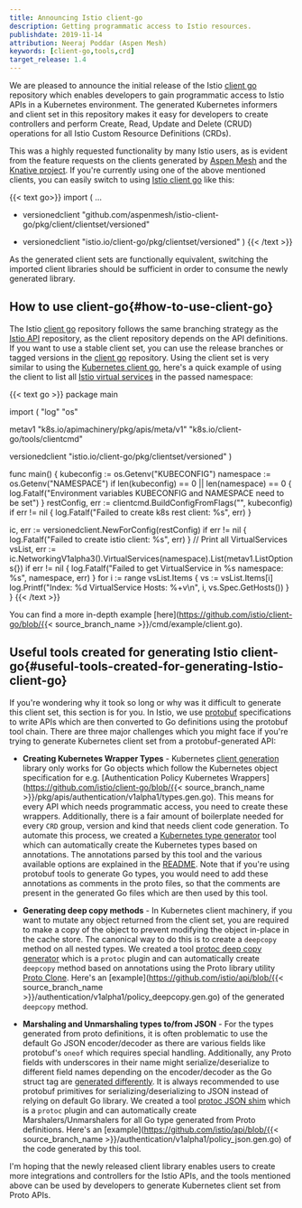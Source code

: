 ```yaml
---
title: Announcing Istio client-go
description: Getting programmatic access to Istio resources.
publishdate: 2019-11-14
attribution: Neeraj Poddar (Aspen Mesh)
keywords: [client-go,tools,crd]
target_release: 1.4
---
```


We are pleased to announce the initial release of the Istio
[client go](https://github.com/istio/client-go) repository which enables developers
to gain programmatic access to Istio APIs in a Kubernetes environment. The
generated Kubernetes informers and client set in this repository makes it easy
for developers to create controllers and perform Create, Read, Update and Delete
(CRUD) operations for all Istio Custom Resource Definitions (CRDs).

This was a highly requested functionality by many Istio users, as is evident
from the feature requests on the clients generated by [Aspen Mesh](https://github.com/aspenmesh/istio-client-go)
and the [Knative project](https://github.com/knative/pkg).
If you're currently using one of the above mentioned clients, you can easily
switch to using [Istio client go](https://github.com/istio/client-go) like
this:

{{< text go>}}
import (
  ...
  - versionedclient "github.com/aspenmesh/istio-client-go/pkg/client/clientset/versioned"
  + versionedclient "istio.io/client-go/pkg/clientset/versioned"
)
{{< /text >}}

As the generated client sets are functionally equivalent, switching the imported
client libraries should be sufficient in order to consume the newly
generated library.

## How to use client-go{#how-to-use-client-go}

The Istio [client go](https://github.com/istio/client-go) repository follows the
same branching strategy as the [Istio API](https://github.com/istio/api)
repository, as the client repository depends on the API definitions. If you want
to use a stable client set, you can use the release branches or tagged versions
in the [client go](https://github.com/istio/client-go) repository.
Using the client set is very similar to using the [Kubernetes client
go](https://github.com/kubernetes/client-go), here's a quick example of using
the client to list all [Istio
virtual services](/docs/reference/config/networking/virtual-service)
in the passed namespace:

{{< text go >}}
package main

import (
  "log"
  "os"

  metav1 "k8s.io/apimachinery/pkg/apis/meta/v1"
  "k8s.io/client-go/tools/clientcmd"

  versionedclient "istio.io/client-go/pkg/clientset/versioned"
)

func main() {
  kubeconfig := os.Getenv("KUBECONFIG")
  namespace := os.Getenv("NAMESPACE")
  if len(kubeconfig) == 0 || len(namespace) == 0 {
    log.Fatalf("Environment variables KUBECONFIG and NAMESPACE need to be set")
  }
  restConfig, err := clientcmd.BuildConfigFromFlags("", kubeconfig)
  if err != nil {
    log.Fatalf("Failed to create k8s rest client: %s", err)
  }

  ic, err := versionedclient.NewForConfig(restConfig)
  if err != nil {
    log.Fatalf("Failed to create istio client: %s", err)
  }
  // Print all VirtualServices
  vsList, err := ic.NetworkingV1alpha3().VirtualServices(namespace).List(metav1.ListOptions{})
  if err != nil {
    log.Fatalf("Failed to get VirtualService in %s namespace: %s", namespace, err)
  }
  for i := range vsList.Items {
    vs := vsList.Items[i]
    log.Printf("Index: %d VirtualService Hosts: %+v\n", i, vs.Spec.GetHosts())
  }
}
{{< /text >}}

You can find a more in-depth example [here](https://github.com/istio/client-go/blob/{{< source_branch_name >}}/cmd/example/client.go).

## Useful tools created for generating Istio client-go{#useful-tools-created-for-generating-Istio-client-go}

If you're wondering why it took so long or why was it difficult to generate
this client set, this section is for you. In Istio, we use
[protobuf](https://developers.google.com/protocol-buffers) specifications to
write APIs which are then converted to Go definitions
using the protobuf tool chain. There are three major challenges which you might
face if you're trying to generate Kubernetes client set from a protobuf-generated API:

* **Creating Kubernetes Wrapper Types** - Kubernetes [client generation](https://github.com/kubernetes/code-generator/tree/master/cmd/client-gen)
library only works for Go objects which follow the Kubernetes object
specification for e.g. [Authentication Policy Kubernetes Wrappers](https://github.com/istio/client-go/blob/{{< source_branch_name >}}/pkg/apis/authentication/v1alpha1/types.gen.go).
This means for every API which needs programmatic access, you need to create
these wrappers. Additionally, there is a fair amount of boilerplate needed for
every `CRD` group, version and kind that needs client code generation.
To automate this process, we created a [Kubernetes type
generator](https://github.com/istio/tools/tree/master/cmd/kubetype-gen) tool
which can automatically create the Kubernetes types based on annotations.
The annotations parsed by this tool and the various available options
are explained in the [README](https://github.com/istio/tools/blob/master/cmd/kubetype-gen/README.md).
Note that if you're using protobuf tools to generate Go types, you would need to
add these annotations as comments in the proto files, so that the comments are
present in the generated Go files which are then used by this tool.

* **Generating deep copy methods** - In Kubernetes client machinery, if you want to
mutate any object returned from the client set, you are required to make a copy
of the object to prevent modifying the object in-place in the cache store. The
canonical way to do this is to create a `deepcopy` method on all nested types.
We created a tool [protoc deep copy
generator](https://github.com/istio/tools/tree/master/cmd/protoc-gen-deepcopy)
which is a `protoc` plugin and can automatically create `deepcopy` method
based on annotations using the Proto library utility [Proto
Clone](https://godoc.org/github.com/golang/protobuf/proto#Clone). Here's an
[example](https://github.com/istio/api/blob/{{< source_branch_name >}}/authentication/v1alpha1/policy_deepcopy.gen.go)
of the generated `deepcopy` method.

* **Marshaling and Unmarshaling types to/from JSON** - For the types generated
from proto definitions, it is often problematic to use the default Go JSON
encoder/decoder as there are various fields like protobuf's `oneof` which requires
special handling. Additionally, any Proto fields with underscores in their
name might serialize/deserialize to different field names depending on the
encoder/decoder as the Go struct tag are [generated
differently](https://github.com/istio/istio/issues/17600).
It is always recommended to use protobuf primitives for
serializing/deserializing to JSON instead of relying on default Go
library. We created a tool [protoc JSON
shim](https://github.com/istio/tools/tree/master/cmd/protoc-gen-jsonshim) which
is a `protoc` plugin and can automatically create Marshalers/Unmarshalers for
all Go type generated from Proto definitions. Here's an
[example](https://github.com/istio/api/blob/{{< source_branch_name >}}/authentication/v1alpha1/policy_json.gen.go)
of the code generated by this tool.

I'm hoping that the newly released client library enables users to create more
integrations and controllers for the Istio APIs, and the tools mentioned above
can be used by developers to generate Kubernetes client set from Proto APIs.
